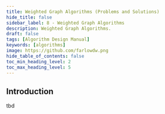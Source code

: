 ```yaml
---
title: Weighted Graph Algorithms (Problems and Solutions)
hide_title: false
sidebar_label: 8 - Weighted Graph Algorithms
description: Weighted Graph Algorithms.
draft: false
tags: [Algorithm Design Manual]
keywords: [algorithms]
image: https://github.com/farlowdw.png
hide_table_of_contents: false
toc_min_heading_level: 2
toc_max_heading_level: 5
---
```


## Introduction

tbd

